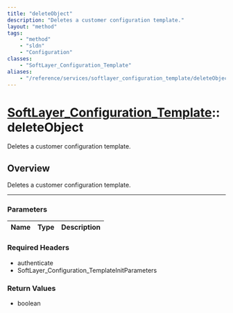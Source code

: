 ```yaml
---
title: "deleteObject"
description: "Deletes a customer configuration template."
layout: "method"
tags:
    - "method"
    - "sldn"
    - "Configuration"
classes:
    - "SoftLayer_Configuration_Template"
aliases:
    - "/reference/services/softlayer_configuration_template/deleteObject"
---
```

# [SoftLayer_Configuration_Template](/reference/services/SoftLayer_Configuration_Template)::deleteObject

Deletes a customer configuration template.


## Overview 
Deletes a customer configuration template. 

-----

### Parameters 
|Name | Type | Description |
| --- | --- | --- |


### Required Headers
* authenticate
* SoftLayer_Configuration_TemplateInitParameters


### Return Values
* boolean




